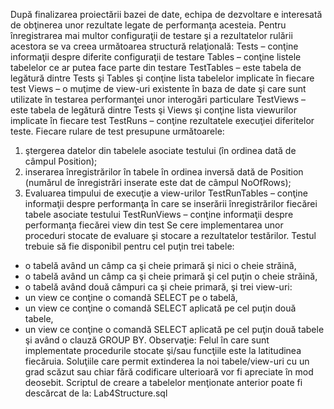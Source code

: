 După finalizarea proiectării bazei de date, echipa de dezvoltare e interesată de
obţinerea unor rezultate legate de performanţa acesteia. Pentru înregistrarea mai
multor configuraţii de testare şi a rezultatelor rulării acestora se va creea
următoarea structură relaţională:
 Tests – conţine informaţii despre diferite configuraţii de testare
 Tables – conţine listele tabelelor ce ar putea face parte din testare
 TestTables – este tabela de legătură dintre Tests şi Tables şi conţine lista
tabelelor implicate în fiecare test
 Views – o muţime de view-uri existente în baza de date şi care sunt utilizate în
testarea performanţei unor interogări particulare
 TestViews – este tabela de legătură dintre Tests şi Views şi conţine lista viewurilor implicate în fiecare test
 TestRuns – conţine rezultatele execuţiei diferitelor teste. Fiecare rulare de test
presupune următoarele:
 1) ştergerea datelor din tabelele asociate testului (în ordinea dată de
câmpul Position);
 2) inserarea înregistrărilor în tabele în ordinea inversă dată de Position
(numărul de înregistrări inserate este dat de câmpul NoOfRows);
 3) Evaluarea timpului de execuţie a view-urilor
 TestRunTables – conţine informaţii despre performanţa în care se inserării
înregistrărilor fiecărei tabele asociate testului
 TestRunViews – conţine informaţii despre performanţa fiecărei view din test
Se cere implementarea unor proceduri stocate de evaluare şi stocare a rezultatelor
testărilor. Testul trebuie să fie disponibil pentru cel puţin trei tabele:
 - o tabelă având un câmp ca şi cheie primară şi nici o cheie străină,
 - o tabelă având un câmp ca şi cheie primară şi cel puţin o cheie străină,
 - o tabelă având două câmpuri ca şi cheie primară,
şi trei view-uri:
 - un view ce conţine o comandă SELECT pe o tabelă,
 - un view ce conţine o comandă SELECT aplicată pe cel puţin două tabele,
 - un view ce conţine o comandă SELECT aplicată pe cel puţin două tabele şi
având o clauză GROUP BY.
Observaţie:
 Felul în care sunt implementate procedurile stocate şi/sau funcţiile este la
latitudinea fiecăruia. Soluţiile care permit extinderea la noi tabele/view-uri cu un
grad scăzut sau chiar fără codificare ulterioară vor fi apreciate în mod deosebit.
 Scriptul de creare a tabelelor menţionate anterior poate fi descărcat de la:
Lab4Structure.sql

